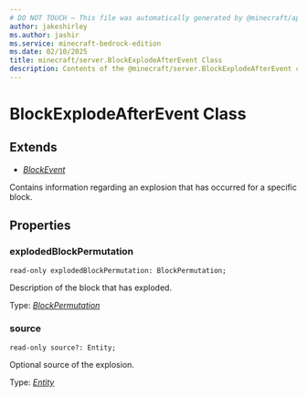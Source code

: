 ```yaml
---
# DO NOT TOUCH — This file was automatically generated by @minecraft/api-docs-generator, to report problems file an issue at https://github.com/Mojang/minecraft-scripting-libraries
author: jakeshirley
ms.author: jashir
ms.service: minecraft-bedrock-edition
ms.date: 02/10/2025
title: minecraft/server.BlockExplodeAfterEvent Class
description: Contents of the @minecraft/server.BlockExplodeAfterEvent class.
---
```

# BlockExplodeAfterEvent Class

## Extends
- [*BlockEvent*](BlockEvent.md)

Contains information regarding an explosion that has occurred for a specific block.

## Properties

### **explodedBlockPermutation**
`read-only explodedBlockPermutation: BlockPermutation;`

Description of the block that has exploded.

Type: [*BlockPermutation*](BlockPermutation.md)

### **source**
`read-only source?: Entity;`

Optional source of the explosion.

Type: [*Entity*](Entity.md)
